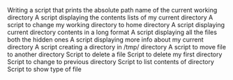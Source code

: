 Writing a script that prints the absolute path name of the current working directory
A script displaying the contents lists of my current directory
A script to change my working directory to home directory
A script displaying current directory contents in a long format
A script displaying all the files both the hidden ones
A script displaying more info about my current directory
A script creating a directory in /tmp/ directory
A script to move file to another directory
Script to delete a file
Script to delete my first directory
Script to change to previous directory
Script to list contents of directory
Script to show type of file
